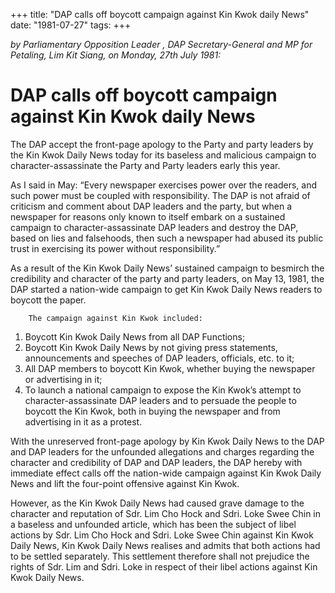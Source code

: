 +++ 
title: "DAP calls off boycott campaign against Kin Kwok daily News"
date: "1981-07-27"
tags:
+++

_by Parliamentary Opposition Leader , DAP Secretary-General and MP for Petaling, Lim Kit Siang, on Monday, 27th July 1981:_

# DAP calls off boycott campaign against Kin Kwok daily News

The DAP accept the front-page apology to the Party and party leaders by the Kin Kwok Daily News today for its baseless and malicious campaign to character-assassinate the Party and Party leaders early this year.</u>

As I said in May: “Every newspaper exercises power over the readers, and such power must be coupled with responsibility. The DAP is not afraid of criticism and comment about DAP leaders and the party, but when a newspaper for reasons only known to itself embark on a sustained campaign to character-assassinate DAP leaders and destroy the DAP, based on lies and falsehoods, then such a newspaper had abused its public trust in exercising its power without responsibility.”

As a result of the Kin Kwok Daily News’ sustained campaign to besmirch the credibility and character of the party and party leaders, on May 13, 1981, the DAP started a nation-wide campaign to get Kin Kwok Daily News readers to boycott the paper.

		The campaign against Kin Kwok included:
		
1.	Boycott Kin Kwok Daily News from all DAP Functions;
2.	Boycott Kin Kwok Daily News by not giving press statements, announcements and speeches of DAP leaders, officials, etc. to it;
3.	All DAP members to boycott Kin Kwok, whether buying the newspaper or advertising in it;
4.	To launch a national campaign to expose the Kin Kwok’s attempt to character-assassinate DAP leaders and to persuade the people to boycott the Kin Kwok, both in buying the newspaper and from advertising in it as a protest.

With the unreserved front-page apology by Kin Kwok Daily News to the DAP and DAP leaders for the unfounded allegations and charges regarding the character and credibility of DAP and DAP leaders, the DAP hereby with immediate effect calls off the nation-wide campaign against Kin Kwok Daily News and lift the four-point offensive against Kin Kwok.

However, as the Kin Kwok Daily News had caused grave damage to the character and reputation of Sdr. Lim Cho Hock and Sdri. Loke Swee Chin in a baseless and unfounded article, which has been the subject of libel actions by Sdr. Lim Cho Hock and Sdri. Loke Swee Chin against Kin Kwok Daily News, Kin Kwok Daily News realises and admits that both actions had to be settled separately. This settlement therefore shall not prejudice the rights of Sdr. Lim and Sdri. Loke in respect of their libel actions against Kin Kwok Daily News.
 
